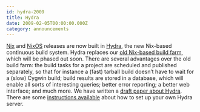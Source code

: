 ```yaml
---
id: hydra-2009
title: Hydra
date: 2009-02-05T00:00:00.000Z
category: announcements
---
```


[Nix](https://hydra.nixos.org/releases/nix/unstable) and [NixOS](https://hydra.nixos.org/project/nixos/jobstatus) releases are now built in [Hydra](https://github.com/NixOS/hydra), the new Nix-based continuous build system. Hydra replaces our [old Nix-based build farm](https://web.archive.org/web/20090412101819/http://buildfarm.st.ewi.tudelft.nl/status), which will be phased out soon. There are several advantages over the old build farm: the build tasks for a project are scheduled and published separately, so that for instance a (fast) tarball build doesn’t have to wait for a (slow) Cygwin build; build results are stored in a database, which will enable all sorts of interesting queries; better error reporting; a better web interface; and much more. We have written a [draft paper about Hydra](https://edolstra.github.io/pubs/hydra-scp-submitted.pdf). There are some [instructions available](https://hydra.nixos.org/job/hydra/trunk/build/latest/download-by-type/doc/manual) about how to set up your own Hydra server.
